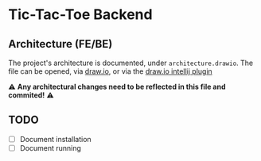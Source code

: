 # Tic-Tac-Toe Backend

## Architecture (FE/BE)

The project's architecture is documented, under `architecture.drawio`. The file can be opened,
via [draw.io](https://app.diagrams.net/), or via
the [draw.io intellij plugin](https://plugins.jetbrains.com/plugin/15635-diagrams-net-integration)

⚠️ **Any architectural changes need to be reflected in this file and commited!** ⚠️

## TODO

- [ ] Document installation
- [ ] Document running
